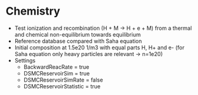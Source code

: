 # Chemistry
* Test ionization and recombination (H + M -> H + e + M) from a thermal and chemical non-equilibrium towards equilibrium
* Reference database compared with Saha equation
* Initial composition at 1.5e20 1/m3 with equal parts H, H+ and e- (for Saha equation only heavy particles are relevant -> n=1e20)
* Settings
  * BackwardReacRate       = true
  * DSMCReservoirSim       = true
  * DSMCReservoirSimRate   = false
  * DSMCReservoirStatistic = true
